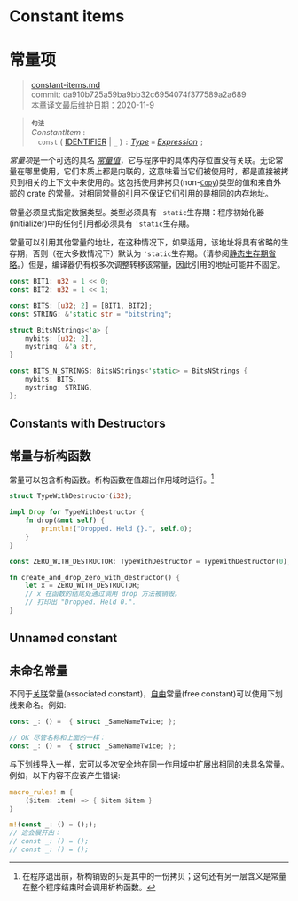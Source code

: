 # Constant items
# 常量项

>[constant-items.md](https://github.com/rust-lang/reference/blob/master/src/items/constant-items.md)\
>commit: da910b725a59ba9bb32c6954074f377589a2a689 \
>本章译文最后维护日期：2020-11-9

> **<sup>句法</sup>**\
> _ConstantItem_ :\
> &nbsp;&nbsp; `const` ( [IDENTIFIER] | `_` ) `:` [_Type_] `=` [_Expression_] `;`

*常量项*是一个可选的具名 *[常量值][constant value]*，它与程序中的具体内存位置没有关联。无论常量在哪里使用，它们本质上都是内联的，这意味着当它们被使用时，都是直接被拷贝到相关的上下文中来使用的。这包括使用非拷贝(non-[`Copy`])类型的值和来自外部的 crate 的常量。对相同常量的引用不保证它们引用的是相同的内存地址。

常量必须显式指定数据类型。类型必须具有 `'static`生存期：程序初始化器(initializer)中的任何引用都必须具有 `'static`生存期。

常量可以引用其他常量的地址，在这种情况下，如果适用，该地址将具有省略的生存期，否则（在大多数情况下）默认为 `'static`生存期。（请参阅[静态生存期省略][static lifetime elision]。）但是，编译器仍有权多次调整转移该常量，因此引用的地址可能并不固定。

```rust
const BIT1: u32 = 1 << 0;
const BIT2: u32 = 1 << 1;

const BITS: [u32; 2] = [BIT1, BIT2];
const STRING: &'static str = "bitstring";

struct BitsNStrings<'a> {
    mybits: [u32; 2],
    mystring: &'a str,
}

const BITS_N_STRINGS: BitsNStrings<'static> = BitsNStrings {
    mybits: BITS,
    mystring: STRING,
};
```

## Constants with Destructors
## 常量与析构函数

常量可以包含析构函数。析构函数在值超出作用域时运行。[^译者备注]

```rust
struct TypeWithDestructor(i32);

impl Drop for TypeWithDestructor {
    fn drop(&mut self) {
        println!("Dropped. Held {}.", self.0);
    }
}

const ZERO_WITH_DESTRUCTOR: TypeWithDestructor = TypeWithDestructor(0);

fn create_and_drop_zero_with_destructor() {
    let x = ZERO_WITH_DESTRUCTOR;
    // x 在函数的结尾处通过调用 drop 方法被销毁。
    // 打印出 "Dropped. Held 0.".
}
```

## Unnamed constant
## 未命名常量

不同于[关联][associated]常量(associated constant)，[自由][free]常量(free constant)可以使用下划线来命名。例如:

```rust
const _: () =  { struct _SameNameTwice; };

// OK 尽管名称和上面的一样：
const _: () =  { struct _SameNameTwice; };
```

与[下划线导入][underscore imports]一样，宏可以多次安全地在同一作用域中扩展出相同的未具名常量。例如，以下内容不应该产生错误:

```rust
macro_rules! m {
    ($item: item) => { $item $item }
}

m!(const _: () = (););
// 这会展开出：
// const _: () = ();
// const _: () = ();
```

[^译者备注]: 在程序退出前，析构销毁的只是其中的一份拷贝；这句还有另一层含义是常量在整个程序结束时会调用析构函数。

[associated]: ../glossary.md#associated-item
[constant value]: ../const_eval.md#constant-expressions
[free]: ../glossary.md#free-item
[static lifetime elision]: ../lifetime-elision.md#static-lifetime-elision
[IDENTIFIER]: ../identifiers.md
[underscore imports]: use-declarations.md#underscore-imports
[_Type_]: ../types.md#type-expressions
[_Expression_]: ../expressions.md
[`Copy`]: ../special-types-and-traits.md#copy

<!-- 2020-11-12-->
<!-- checked -->
